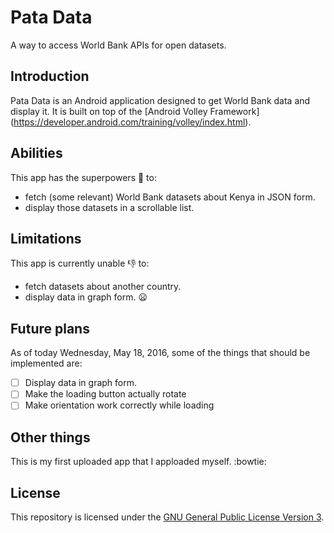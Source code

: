 # Pata Data
A way to access World Bank APIs for open datasets. 

## Introduction

Pata Data is an Android application designed to get World Bank data and display it. It is 
built on top of the [Android Volley Framework] (https://developer.android.com/training/volley/index.html).

## Abilities

This app has the superpowers :muscle: to:
* fetch (some relevant) World Bank datasets about Kenya in JSON form.
* display those datasets in a scrollable list.

## Limitations

This app is currently unable :-1: to:
* fetch datasets about another country.
* display data in graph form. :frowning:

## Future plans

As of today Wednesday, May 18, 2016, some of the things that should be implemented are:
- [ ] Display data in graph form.
- [ ] Make the loading button actually rotate
- [ ] Make orientation work correctly while loading

## Other things

This is my first uploaded app that I apploaded myself. :bowtie:

## License

This repository is licensed under the [GNU General Public License Version 3](http://www.gnu.org/licenses/gpl-3.0.en.html).
